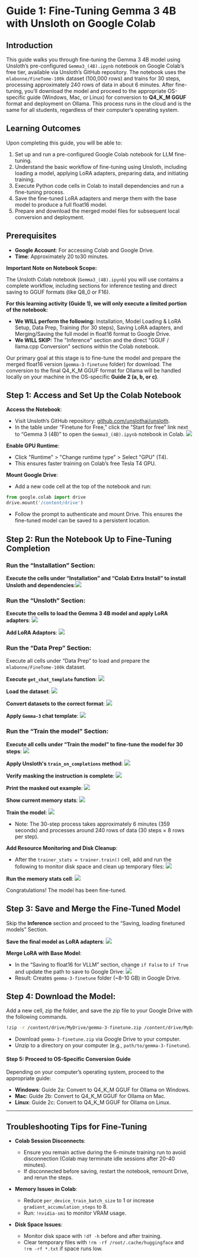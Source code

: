 # Guide 1: Fine-Tuning Gemma 3 4B with Unsloth on Google Colab



## Introduction

This guide walks you through fine-tuning the Gemma 3 4B model using Unsloth’s pre-configured `Gemma3_(4B).ipynb` notebook on Google Colab’s free tier, available via Unsloth’s GitHub repository. The notebook uses the `mlabonne/FineTome-100k` dataset (100,000 rows) and trains for 30 steps, processing approximately 240 rows of data in about 6 minutes. After fine-tuning, you’ll download the model and proceed to the appropriate OS-specific guide (Windows, Mac, or Linux) for conversion to **Q4_K_M GGUF** format and deployment on Ollama. This process runs in the cloud and is the same for all students, regardless of their computer’s operating system.



## Learning Outcomes

Upon completing this guide, you will be able to: 

1. Set up and run a pre-configured Google Colab notebook for LLM fine-tuning. 
2. Understand the basic workflow of fine-tuning using Unsloth, including loading a model, applying LoRA adapters, preparing data, and initiating training.
3. Execute Python code cells in Colab to install dependencies and run a fine-tuning process.
4. Save the fine-tuned LoRA adapters and merge them with the base model to produce a full float16 model.
5. Prepare and download the merged model files for subsequent local conversion and deployment.



## Prerequisites

- **Google Account**: For accessing Colab and Google Drive.
- **Time**: Approximately 20 to30 minutes.



**Important Note on Notebook Scope:**

The Unsloth Colab notebook (`Gemma3_(4B).ipynb`) you will use contains a complete workflow, including sections for inference testing and direct saving to GGUF formats (like Q8_0 or F16).

**For this learning activity (Guide 1), we will only execute a limited portion of the notebook:**

* **We WILL perform the following:** Installation, Model Loading & LoRA Setup, Data Prep, Training (for 30 steps), Saving LoRA adapters, and Merging/Saving the full model in float16 format to Google Drive.
* **We WILL SKIP:** The "Inference" section and the direct "GGUF / llama.cpp Conversion" sections within the Colab notebook.

Our primary goal at this stage is to fine-tune the model and prepare the merged float16 version (`gemma-3-finetune` folder) for download. The conversion to the final Q4_K_M GGUF format for Ollama will be handled locally on your machine in the OS-specific **Guide 2 (a, b, or c)**.



## Step 1: Access and Set Up the Colab Notebook

**Access the Notebook**:
- Visit Unsloth’s GitHub repository: [github.com/unslothai/unsloth](https://github.com/unslothai/unsloth).
- In the table under “Finetune for Free,” click the “Start for free” link next to “Gemma 3 (4B)” to open the `Gemma3_(4B).ipynb` notebook in Colab.
![](/_assets/activity-01-unsloth-github.png)



**Enable GPU Runtime**:

   - Click "Runtime" > "Change runtime type" > Select "GPU" (T4).
   - This ensures faster training on Colab’s free Tesla T4 GPU.
     



**Mount Google Drive**:

- Add a new code cell at the top of the notebook and run:
```python
from google.colab import drive
drive.mount('/content/drive')
```

- Follow the prompt to authenticate and mount Drive. This ensures the fine-tuned model can be saved to a persistent location.



## Step 2: Run the Notebook Up to Fine-Tuning Completion

### Run the “Installation” Section:

**Execute the cells under “Installation” and “Colab Extra Install” to install Unsloth and dependencies**:![](/_assets/activity-02-installation.png)



### Run the “Unsloth” Section:

**Execute the cells to load the Gemma 3 4B model and apply LoRA adapters**:
![](/_assets/activity-04-unsloth.png)



**Add LoRA Adaptors**:
![](/_assets/activity-05-lora-adaptors.png)



### Run the “Data Prep” Section:

Execute all cells under “Data Prep” to load and prepare the `mlabonne/FineTome-100k` dataset.

**Execute `get_chat_template` function**:
![](/_assets/activity-06-chat-templates.png)



**Load the dataset**:
![](/_assets/activity-07-load-dataset.png)

**Convert datasets to the correct format**:
![](/_assets/activity-08-convert-dataset.png)



**Apply `Gemma-3` chat template**:
![](/_assets/activity-09-apply-chat-template.png)



### Run the “Train the model” Section:

**Execute all cells under “Train the model” to fine-tune the model for 30 steps**:
![](/_assets/activity-10-train-the-model.png)



**Apply Unsloth's `train_on_completions` method**:
![](/_assets/activity-11-train-on-completions-method.png)



**Verify masking the instruction is complete**:
![](/_assets/activity-12-verify-masking.png)



**Print the masked out example**:
![](/_assets/activity-13-print-the-masked-example.png)



**Show current memory stats**:
![](/_assets/activity-14-show-memory-stats.png)



**Train the model**:
![](/_assets/activity-15-train-the-model.png)

   - Note: The 30-step process takes approximately 6 minutes (359 seconds) and processes around 240 rows of data (30 steps × 8 rows per step).
     



**Add Resource Monitoring and Disk Cleanup**:

- After the `trainer_stats = trainer.train()` cell, add and run the following to monitor disk space and clean up temporary files:
![](/_assets/activity-16-resource-monitoring-disk-cleanup.png)



**Run the memory stats cell**:
![](/_assets/activity-17-show-memory-stats.png)



Congratulations! The model has been fine-tuned.



## Step 3: Save and Merge the Fine-Tuned Model

Skip the **Inference** section and proceed to the “Saving, loading finetuned models” Section.

**Save the final model as LoRA adapters**:
![](/_assets/activity-18-save-as-lora-adapters.png)



**Merge LoRA with Base Model**:

- In the “Saving to float16 for VLLM” section, change `if False` to `if True` and update the path to save to Google Drive:
![](/_assets/activity-19-merge-lora-with-base-model.png)
- Result: Creates `gemma-3-finetune` folder (~8-10 GB) in Google Drive.



## Step 4: Download the Model:

Add a new cell, zip the folder, and save the zip file to your Google Drive with the following commands.
```bash
!zip -r /content/drive/MyDrive/gemma-3-finetune.zip /content/drive/MyDrive/gemma-3-finetune
```

- Download `gemma-3-finetune.zip` via Google Drive to your computer.
- Unzip to a directory on your computer (e.g., `path/to/gemma-3-finetune`).



#### Step 5: Proceed to OS-Specific Conversion Guide

Depending on your computer’s operating system, proceed to the appropriate guide:

- **Windows**: Guide 2a: Convert to Q4_K_M GGUF for Ollama on Windows.
- **Mac**: Guide 2b: Convert to Q4_K_M GGUF for Ollama on Mac.
- **Linux**: Guide 2c: Convert to Q4_K_M GGUF for Ollama on Linux.



---


## Troubleshooting Tips for Fine-Tuning



- **Colab Session Disconnects**:
  - Ensure you remain active during the 6-minute training run to avoid disconnection (Colab may terminate idle sessions after 20-40 minutes).
  - If disconnected before saving, restart the notebook, remount Drive, and rerun the steps.
  
  
  
- **Memory Issues in Colab**:
  - Reduce `per_device_train_batch_size` to 1 or increase `gradient_accumulation_steps` to 8.
  - Run: `!nvidia-smi` to monitor VRAM usage.
  
  
  
- **Disk Space Issues**:
  - Monitor disk space with `!df -h` before and after training.
  - Clear temporary files with `!rm -rf /root/.cache/huggingface` and `!rm -rf *.txt` if space runs low.

